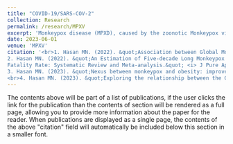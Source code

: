 ```yaml
---
title: "COVID-19/SARS-COV-2"
collection: Research
permalink: /research/MPXV
excerpt: 'Monkeypox disease (MPXD), caused by the zoonotic Monkeypox virus (MPXV), has spread globally, yet its relationship with climatic changes remains unstudied. Understanding the impact of meteorological factors such as temperature, precipitation, humidity, dew point, wind speed, and surface pressure on MPXV transmission is crucial. This study explores changes in MPXV cases over time and assesses how these meteorological variables may influence outbreaks (1). On July 23, 2022, the World Health Organization (WHO) declared MPXD a global health emergency. A systematic review and meta-analysis of MPXD from 1970-2022 revealed an overall case fatality rate (CFR) and identified a potential increased risk for obese patients, though this study has limitations (2). Despite the WHOs withdrawal of the global health concern after a year, future cases may still arise, particularly among obese individuals (3). Additionally, countries with high Global Health Security Index (GHSI) scores showed a positive correlation with MPX cases and fatalities, suggesting the need for better health coverage and revised GHSI indicators (4).'
date: 2023-06-01
venue: 'MPXV'
citation: '<br>1. Hasan MN. (2022). &quot;Association between Global Monkeypox Cases and Meteorological Factors.&quot; <i> IJERPH </i>. https://doi.org/10.3390/ijerph192315638 . <br> 
2. Hasan MN. (2022). &quot;An Estimation of Five-decade Long Monkeypox Case
Fatality Rate: Systematic Review and Meta-analysis.&quot; <i> J Pure Appl Microbiol</i>.  https://doi.org/10.22207/JPAM.16.SPL1.16. <br> 
3. Hasan MN. (2023). &quot;Nexus between monkeypox and obesity: improved precautions and vigilance for obese patients.&quot; <i>International Journal of Surgery: Global Health</i>. https://doi.org/10.1097/GH9.0000000000000222.
<br>4. Hasan MN. (2023). &quot;Exploring the relationship between the Global Health Security Index and monkeypox: an analysis of preparedness and response capacities.&quot; <i>J International Journal of Surgery: Global Health</i>. https://doi.org/10.1097/GH9.0000000000000229. <br>'
---
```


The contents above will be part of a list of publications, if the   user clicks the link for the publication than the contents of section will be rendered as a full page, allowing you to provide more information about the paper for the reader. When publications are displayed as a single page, the contents of the above "citation" field will automatically be included below this section in a smaller font.
